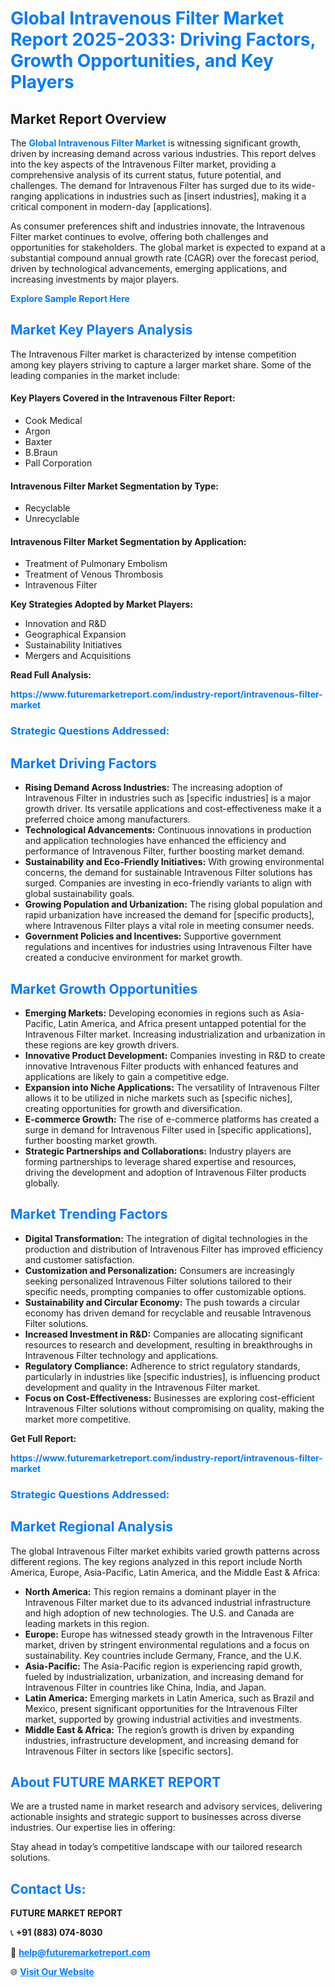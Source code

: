 <h1 style="color: #007BFF;">Global Intravenous Filter Market Report 2025-2033: Driving Factors, Growth Opportunities, and Key Players</h1>

<section id="overview">
<h2>Market Report Overview</h2>
<p>The <a href="https://www.futuremarketreport.com/industry-report/intravenous-filter-market" style="color: #007BFF; text-decoration: none;"><strong>Global Intravenous Filter Market</strong></a> is witnessing significant growth, driven by increasing demand across various industries. This report delves into the key aspects of the Intravenous Filter market, providing a comprehensive analysis of its current status, future potential, and challenges. The demand for Intravenous Filter has surged due to its wide-ranging applications in industries such as [insert industries], making it a critical component in modern-day [applications].</p>
<p>As consumer preferences shift and industries innovate, the Intravenous Filter market continues to evolve, offering both challenges and opportunities for stakeholders. The global market is expected to expand at a substantial compound annual growth rate (CAGR) over the forecast period, driven by technological advancements, emerging applications, and increasing investments by major players.</p>
</section>

<section id="overview">
<p><a href="https://www.futuremarketreport.com/request-sample/reportId=125425" style="color: #007BFF; text-decoration: none;"><strong>Explore Sample Report Here</strong></a></p>
</section>

<section id="key-players">
<h2 style="color: #007BFF;">Market Key Players Analysis</h2>
<p>The Intravenous Filter market is characterized by intense competition among key players striving to capture a larger market share. Some of the leading companies in the market include:</p>
<h4>Key Players Covered in the Intravenous Filter Report:</h4>
<ul><li>Cook Medical</li><li>Argon</li><li>Baxter</li><li>B.Braun</li><li>Pall Corporation</li></ul>
<h4>Intravenous Filter Market Segmentation by Type:</h4>
<ul><li>Recyclable</li><li>Unrecyclable</li></ul>

<h4>Intravenous Filter Market Segmentation by Application:</h4>
<ul><li>Treatment of Pulmonary Embolism</li><li>Treatment of Venous Thrombosis</li><li>Intravenous Filter</li></ul>
<p><strong>Key Strategies Adopted by Market Players:</strong></p>
<ul>
<li>Innovation and R&D</li>
<li>Geographical Expansion</li>
<li>Sustainability Initiatives</li>
<li>Mergers and Acquisitions</li>
</ul>
</section>

<section>
<p><strong>Read Full Analysis: </strong></p><a href="https://www.futuremarketreport.com/industry-report/intravenous-filter-market" style="color: #007BFF; text-decoration: none;"><strong>https://www.futuremarketreport.com/industry-report/intravenous-filter-market</strong></a>
<h3 style="color: #007BFF;">Strategic Questions Addressed:</h3>
</section>

<section id="driving-factors">
<h2 style="color: #007BFF;">Market Driving Factors</h2>
<ul>
<li><strong>Rising Demand Across Industries:</strong> The increasing adoption of Intravenous Filter in industries such as [specific industries] is a major growth driver. Its versatile applications and cost-effectiveness make it a preferred choice among manufacturers.</li>
<li><strong>Technological Advancements:</strong> Continuous innovations in production and application technologies have enhanced the efficiency and performance of Intravenous Filter, further boosting market demand.</li>
<li><strong>Sustainability and Eco-Friendly Initiatives:</strong> With growing environmental concerns, the demand for sustainable Intravenous Filter solutions has surged. Companies are investing in eco-friendly variants to align with global sustainability goals.</li>
<li><strong>Growing Population and Urbanization:</strong> The rising global population and rapid urbanization have increased the demand for [specific products], where Intravenous Filter plays a vital role in meeting consumer needs.</li>
<li><strong>Government Policies and Incentives:</strong> Supportive government regulations and incentives for industries using Intravenous Filter have created a conducive environment for market growth.</li>
</ul>
</section>

<section id="growth-opportunities">
<h2 style="color: #007BFF;">Market Growth Opportunities</h2>
<ul>
<li><strong>Emerging Markets:</strong> Developing economies in regions such as Asia-Pacific, Latin America, and Africa present untapped potential for the Intravenous Filter market. Increasing industrialization and urbanization in these regions are key growth drivers.</li>
<li><strong>Innovative Product Development:</strong> Companies investing in R&D to create innovative Intravenous Filter products with enhanced features and applications are likely to gain a competitive edge.</li>
<li><strong>Expansion into Niche Applications:</strong> The versatility of Intravenous Filter allows it to be utilized in niche markets such as [specific niches], creating opportunities for growth and diversification.</li>
<li><strong>E-commerce Growth:</strong> The rise of e-commerce platforms has created a surge in demand for Intravenous Filter used in [specific applications], further boosting market growth.</li>
<li><strong>Strategic Partnerships and Collaborations:</strong> Industry players are forming partnerships to leverage shared expertise and resources, driving the development and adoption of Intravenous Filter products globally.</li>
</ul>
</section>

<section id="trending-factors">
<h2 style="color: #007BFF;">Market Trending Factors</h2>
<ul>
<li><strong>Digital Transformation:</strong> The integration of digital technologies in the production and distribution of Intravenous Filter has improved efficiency and customer satisfaction.</li>
<li><strong>Customization and Personalization:</strong> Consumers are increasingly seeking personalized Intravenous Filter solutions tailored to their specific needs, prompting companies to offer customizable options.</li>
<li><strong>Sustainability and Circular Economy:</strong> The push towards a circular economy has driven demand for recyclable and reusable Intravenous Filter solutions.</li>
<li><strong>Increased Investment in R&D:</strong> Companies are allocating significant resources to research and development, resulting in breakthroughs in Intravenous Filter technology and applications.</li>
<li><strong>Regulatory Compliance:</strong> Adherence to strict regulatory standards, particularly in industries like [specific industries], is influencing product development and quality in the Intravenous Filter market.</li>
<li><strong>Focus on Cost-Effectiveness:</strong> Businesses are exploring cost-efficient Intravenous Filter solutions without compromising on quality, making the market more competitive.</li>
</ul>
</section>

<section>
<p><strong>Get Full Report: </strong></p><a href="https://www.futuremarketreport.com/industry-report/intravenous-filter-market" style="color: #007BFF; text-decoration: none;"><strong>https://www.futuremarketreport.com/industry-report/intravenous-filter-market</strong></a>
<h3 style="color: #007BFF;">Strategic Questions Addressed:</h3>
</section>


<section id="regional-analysis">
<h2 style="color: #007BFF;">Market Regional Analysis</h2>
<p>The global Intravenous Filter market exhibits varied growth patterns across different regions. The key regions analyzed in this report include North America, Europe, Asia-Pacific, Latin America, and the Middle East & Africa:</p>
<ul>
<li><strong>North America:</strong> This region remains a dominant player in the Intravenous Filter market due to its advanced industrial infrastructure and high adoption of new technologies. The U.S. and Canada are leading markets in this region.</li>
<li><strong>Europe:</strong> Europe has witnessed steady growth in the Intravenous Filter market, driven by stringent environmental regulations and a focus on sustainability. Key countries include Germany, France, and the U.K.</li>
<li><strong>Asia-Pacific:</strong> The Asia-Pacific region is experiencing rapid growth, fueled by industrialization, urbanization, and increasing demand for Intravenous Filter in countries like China, India, and Japan.</li>
<li><strong>Latin America:</strong> Emerging markets in Latin America, such as Brazil and Mexico, present significant opportunities for the Intravenous Filter market, supported by growing industrial activities and investments.</li>
<li><strong>Middle East & Africa:</strong> The region’s growth is driven by expanding industries, infrastructure development, and increasing demand for Intravenous Filter in sectors like [specific sectors].</li>
</ul>
</section>

<footer>
<h2 style="color: #007BFF;">About FUTURE MARKET REPORT</h2>
<p>We are a trusted name in market research and advisory services, delivering actionable insights and strategic support to businesses across diverse industries. Our expertise lies in offering:</p>

<p>Stay ahead in today’s competitive landscape with our tailored research solutions.</p>

<h2 style="color: #007BFF;">Contact Us:</h2>
<p><strong>FUTURE MARKET REPORT</strong></p>
<p>📞 <strong>+91 (883) 074-8030</strong></p>
<p>📧 <strong><a href="mailto:help@futuremarketreport.com" style="color: #007BFF;">help@futuremarketreport.com</a></strong></p>
<p>🌐 <strong><a href="https://www.futuremarketreport.com/" style="color: #007BFF;">Visit Our Website</a></strong></p>
</footer>